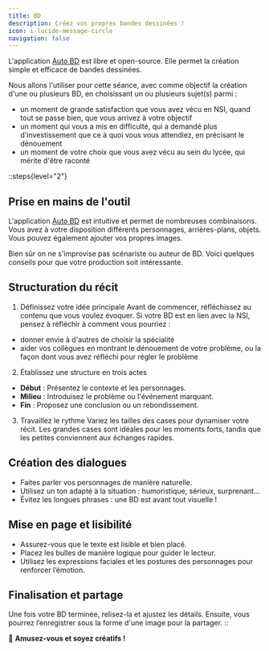 ```yaml
---
title: BD 
description: Créez vos propres bandes dessinées !
icon: i-lucide-message-circle
navigation: false
---
```

L'application [Auto BD](https://educajou.forge.apps.education.fr/autobd/) est libre et open-source. Elle permet la création simple et efficace de bandes dessinées.

Nous allons l'utiliser pour cette séance, avec comme objectif la création d'une ou plusieurs BD, en choisissant un ou plusieurs sujet(s) parmi :
- un moment de grande satisfaction que vous avez vécu en NSI, quand tout se passe bien, que vous arrivez à votre objectif
- un moment qui vous a mis en difficulté, qui a demandé plus d'investissement que ce à quoi vous vous attendiez, en précisant le dénouement
- un moment de votre choix que vous avez vécu au sein du lycée, qui mérite d'être raconté

::steps{level="2"}
## Prise en mains de l'outil
L'application [Auto BD](https://educajou.forge.apps.education.fr/autobd/) est intuitive et permet de nombreuses combinaisons. Vous avez à votre disposition différents personnages, arrières-plans, objets. Vous pouvez également ajouter vos propres images.

Bien sûr on ne s'improvise pas scénariste ou auteur de BD. Voici quelques conseils pour que votre production soit intéressante.

## Structuration du récit
1. Définissez votre idée principale
Avant de commencer, réfléchissez au contenu que vous voulez évoquer. Si votre BD est en lien avec la NSI, pensez à réfléchir à comment vous pourriez : 
- donner envie à d'autres de choisir la spécialité
- aider vos collègues en montrant le dénouement de votre problème, ou la façon dont vous avez réfléchi pour régler le problème

2. Établissez une structure en trois actes
- **Début** : Présentez le contexte et les personnages.  
- **Milieu** : Introduisez le problème ou l'événement marquant.  
- **Fin** : Proposez une conclusion ou un rebondissement.

3. Travaillez le rythme
   Variez les tailles des cases pour dynamiser votre récit. Les grandes cases sont idéales pour les moments forts, tandis que les petites conviennent aux échanges rapides.

## Création des dialogues
- Faites parler vos personnages de manière naturelle.  
- Utilisez un ton adapté à la situation : humoristique, sérieux, surprenant...  
- Évitez les longues phrases : une BD est avant tout visuelle !  

## Mise en page et lisibilité
- Assurez-vous que le texte est lisible et bien placé.  
- Placez les bulles de manière logique pour guider le lecteur.  
- Utilisez les expressions faciales et les postures des personnages pour renforcer l’émotion.  

## Finalisation et partage
Une fois votre BD terminée, relisez-la et ajustez les détails. Ensuite, vous pourrez l’enregistrer sous la forme d'une image pour la partager.
::

📢 **Amusez-vous et soyez créatifs !**
